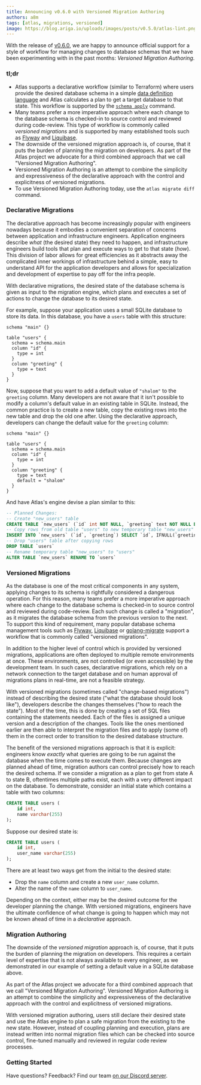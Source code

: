 ```yaml
---
title: Announcing v0.6.0 with Versioned Migration Authoring
authors: a8m
tags: [atlas, migrations, versioned]
image: https://blog.ariga.io/uploads/images/posts/v0.5.0/atlas-lint.png
---
```


With the release of [v0.6.0](https://github.com/ariga/atlas/releases/tag/v0.6.0), we are
happy to announce official support for a style of workflow for managing changes to database
schemas that we have been experimenting with in the past months: _Versioned Migration Authoring_.

### tl;dr

* Atlas supports a declarative workflow (similar to Terraform) where users provide the 
 desired database schema in a simple [data definition language](https://atlasgo.io/atlas-schema/sql-resources)
 and Atlas calculates a plan to get a target database to that state. This workflow
 is supported by the [`schema apply`](https://atlasgo.io/declarative/apply) command.
* Many teams prefer a more imperative approach where each change to the database schema 
 is checked-in to source control and reviewed during code-review. This type of workflow
 is commonly called _versioned migrations_ and is supported by many established tools such
 as [Flyway](https://flyway.org) and [Liquibase](https://liquibase.org).
* The downside of the versioned migration approach is, of course, that it puts the burden of 
 planning the migration on developers. As part of the Atlas project we advocate for 
a third combined approach that we call "Versioned Migration Authoring". 
* Versioned Migration Authoring is an attempt to combine the simplicity and 
 expressiveness of the declarative approach with the control and explicitness of versioned migrations.
* To use Versioned Migration Authoring today, use the `atlas migrate diff` command.

### Declarative Migrations

The declarative approach has become increasingly popular with engineers nowadays because it embodies
a convenient separation of concerns between application and infrastructure engineers.
Application engineers describe _what_ (the desired state) they need to happen, and
infrastructure engineers build tools that plan and execute ways to get to that state (_how_).
This division of labor allows for great efficiencies as it abstracts away the complicated
inner workings of infrastructure behind a simple, easy to understand API for the application
developers and allows for specialization and development of expertise to pay off for the
infra people.

With declarative migrations, the desired state of the database schema is given
as input to the migration engine, which plans and executes a set of actions to
change the database to its desired state.

For example, suppose your application uses a small SQLite database to store its data.
In this database, you have a `users` table with this structure:
```hcl
schema "main" {}

table "users" {
  schema = schema.main
  column "id" {
    type = int
  }
  column "greeting" {
    type = text
  }
}
```
Now, suppose that you want to add a default value of `"shalom"` to the `greeting`
column. Many developers are not aware that it isn't possible to modify a column's
default value in an existing table in SQLite. Instead, the common practice is to
create a new table, copy the existing rows into the new table and drop the old one
after. Using the declarative approach, developers can change the default value for
the `greeting` column:

```hcl {10}
schema "main" {}

table "users" {
  schema = schema.main
  column "id" {
    type = int
  }
  column "greeting" {
    type = text
    default = "shalom"
  }
}
```
And have Atlas's engine devise a plan similar to this:
```sql
-- Planned Changes:
-- Create "new_users" table
CREATE TABLE `new_users` (`id` int NOT NULL, `greeting` text NOT NULL DEFAULT 'shalom')
-- Copy rows from old table "users" to new temporary table "new_users"
INSERT INTO `new_users` (`id`, `greeting`) SELECT `id`, IFNULL(`greeting`, 'shalom') AS `greeting` FROM `users`
-- Drop "users" table after copying rows
DROP TABLE `users`
-- Rename temporary table "new_users" to "users"
ALTER TABLE `new_users` RENAME TO `users`
```

### Versioned Migrations

As the database is one of the most critical components in any system, applying changes
to its schema is rightfully considered a dangerous operation. For this reason, many teams
prefer a more imperative approach where each change to the database schema is checked-in
to source control and reviewed during code-review.  Each such change
is called a "migration", as it migrates the database schema from the previous version to
the next. To support this kind of requirement, many popular database schema management
tools such as [Flyway](https://flywaydb.org/), [Liquibase](https://liquibase.org/) or
[golang-migrate](https://github.com/golang-migrate/migrate) support a workflow that
is commonly called "versioned migrations".

In addition to the higher level of control which is provided by versioned migrations,
applications are often deployed to multiple remote environments at once. These environments,
are not controlled (or even accessible) by the development team. In such cases, declarative migrations,
which rely on a network connection to the target database and on human
approval of migrations plans in real-time, are not a feasible strategy.

With versioned migrations (sometimes called "change-based migrations") instead of describing
the desired state ("what the database should look like"), developers describe the changes themselves
("how to reach the state"). Most of the time, this is done by creating a set of SQL files
containing the statements needed. Each of the files is assigned a unique version and a
description of the changes. Tools like the ones mentioned earlier are then able to
interpret the migration files and to apply (some of) them in the correct order to
transition to the desired database structure.

The benefit of the versioned migrations approach is that it is explicit: engineers
know _exactly_ what queries are going to be run against the database when the time
comes to execute them.  Because changes are planned ahead of time, migration authors
can control precisely how to reach the desired schema.  If we consider a migration as
a plan to get from state A to state B, oftentimes multiple paths exist, each with a
very different impact on the database. To demonstrate, consider an initial state which
contains a table with two columns:
```sql
CREATE TABLE users (
    id int,
    name varchar(255)
);
```
Suppose our desired state is:
```sql
CREATE TABLE users (
    id int,
    user_name varchar(255)
);
```
There are at least two ways get from the initial to the desired state:
* Drop the `name` column and create a new `user_name` column.
* Alter the name of the `name` column to `user_name`.

Depending on the context, either may be the desired outcome for the developer
planning the change. With versioned migrations, engineers have the ultimate confidence
of what change is going to happen which may not be known ahead of time in a _declarative_
approach.

### Migration Authoring

The downside of the _versioned migration_ approach is, of course, that it puts the
burden of planning the migration on developers. This requires a certain level
of expertise that is not always available to every engineer, as we demonstrated
in our example of setting a default value in a SQLite database above.

As part of the Atlas project we advocate for a third combined approach that we call
"Versioned Migration Authoring". Versioned Migration Authoring is an attempt to combine
the simplicity and expressiveness of the declarative approach with the control and
explicitness of versioned migrations.

With versioned migration authoring, users still declare their desired state and use
the Atlas engine to plan a safe migration from the existing to the new state.
However, instead of coupling planning and execution, plans are instead written
into normal migration files which can be checked into source control, fine-tuned manually and
reviewed in regular code review processes.

### Getting Started



Have questions? Feedback? Find our team [on our Discord server](https://discord.gg/zZ6sWVg6NT).
